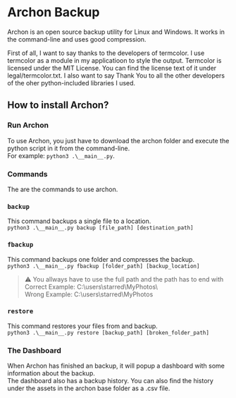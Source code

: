 # Archon Backup
Archon is an open source backup utility for Linux and Windows. It works in the command-line and uses good compression.

First of all, I want to say thanks to the developers of termcolor. I use termcolor as a module in my applicatioon to style the output. Termcolor is licensed under the MIT License. You can find the license text of it under legal/termcolor.txt. I also want to say Thank You to all the other developers of the oher python-included libraries I used.
## How to install Archon?
### Run Archon
To use Archon, you just have to download the archon folder and execute the python script in it from the command-line.  
For example: `python3 .\__main__.py`.

### Commands
The are the commands to use archon.
### `backup`
This command backups a single file to a location.  
`python3 .\__main__.py backup [file_path] [destination_path]`
### `fbackup`
This command backups one folder and compresses the backup.  
`python3 .\__main__.py fbackup [folder_path] [backup_location]`  
> ⚠ You allways have to use the full path and the path has to end with \
> Correct Example: C:\users\starred\MyPhotos\\  
> Wrong Example: C:\users\starred\MyPhotos
### `restore`
This command restores your files from and backup.  
`python3 .\__main__.py restore [backup_path] [broken_folder_path]`

### The Dashboard
When Archon has finished an backup, it will popup a dashboard with some information about the backup.  
The dashboard also has a backup history.
You can also find the history under the assets in the archon base folder as a .csv file.
